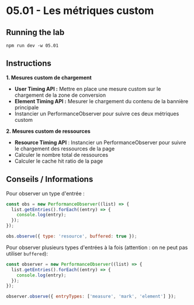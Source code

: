 # 05.01 - Les métriques custom

## Running the lab

```
npm run dev -w 05.01
```

## Instructions

**1. Mesures custom de chargement**

- **User Timing API :** Mettre en place une mesure custom sur le chargement de la zone de conversion
- **Element Timing API :** Mesurer le chargement du contenu de la bannière principale
- Instancier un PerformanceObserver pour suivre ces deux métriques custom

**2. Mesures custom de ressources**

- **Resource Timing API** : Instancier un PerformanceObserver pour suivre le chargement des ressources de la page
- Calculer le nombre total de ressources
- Calculer le cache hit ratio de la page

## Conseils / Informations

Pour observer un type d'entrée :

```js
const obs = new PerformanceObserver((list) => {
  list.getEntries().forEach((entry) => {
    console.log(entry);
  });
});

obs.observe({ type: 'resource', buffered: true });
```

Pour observer plusieurs types d'entrées à la fois (attention : on ne peut pas utiliser `buffered`):

```js
const observer = new PerformanceObserver((list) => {
  list.getEntries().forEach((entry) => {
    console.log(entry);
  });
});

observer.observe({ entryTypes: ['measure', 'mark', 'element'] });
```
